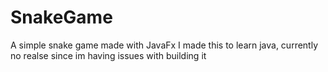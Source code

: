 # SnakeGame
 A simple snake game made with JavaFx
 I made this to learn java, currently no realse since im having issues with building it
